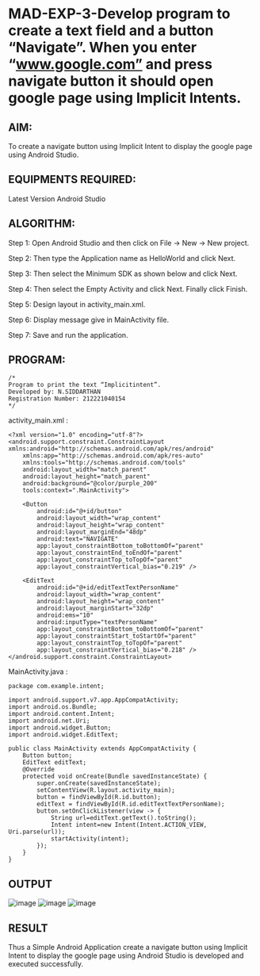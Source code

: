 # MAD-EXP-3-Develop program to create a text field and a button “Navigate”. When you enter “www.google.com” and press navigate button it should open google page using Implicit Intents.

## AIM:

To create a navigate button using Implicit Intent to display the google page using Android Studio.

## EQUIPMENTS REQUIRED:

Latest Version Android Studio

## ALGORITHM:

Step 1: Open Android Studio and then click on File -> New -> New project.

Step 2: Then type the Application name as HelloWorld and click Next. 

Step 3: Then select the Minimum SDK as shown below and click Next.

Step 4: Then select the Empty Activity and click Next. Finally click Finish.

Step 5: Design layout in activity_main.xml.

Step 6: Display message give in MainActivity file.

Step 7: Save and run the application.

## PROGRAM:
```
/*
Program to print the text “Implicitintent”.
Developed by: N.SIDDARTHAN
Registration Number: 212221040154
*/
```
activity_main.xml :
```
<?xml version="1.0" encoding="utf-8"?>
<android.support.constraint.ConstraintLayout xmlns:android="http://schemas.android.com/apk/res/android"
    xmlns:app="http://schemas.android.com/apk/res-auto"
    xmlns:tools="http://schemas.android.com/tools"
    android:layout_width="match_parent"
    android:layout_height="match_parent"
    android:background="@color/purple_200"
    tools:context=".MainActivity">

    <Button
        android:id="@+id/button"
        android:layout_width="wrap_content"
        android:layout_height="wrap_content"
        android:layout_marginEnd="48dp"
        android:text="NAVIGATE"
        app:layout_constraintBottom_toBottomOf="parent"
        app:layout_constraintEnd_toEndOf="parent"
        app:layout_constraintTop_toTopOf="parent"
        app:layout_constraintVertical_bias="0.219" />

    <EditText
        android:id="@+id/editTextTextPersonName"
        android:layout_width="wrap_content"
        android:layout_height="wrap_content"
        android:layout_marginStart="32dp"
        android:ems="10"
        android:inputType="textPersonName"
        app:layout_constraintBottom_toBottomOf="parent"
        app:layout_constraintStart_toStartOf="parent"
        app:layout_constraintTop_toTopOf="parent"
        app:layout_constraintVertical_bias="0.218" />
</android.support.constraint.ConstraintLayout>
```
MainActivity.java :
```
package com.example.intent;

import android.support.v7.app.AppCompatActivity;
import android.os.Bundle;
import android.content.Intent;
import android.net.Uri;
import android.widget.Button;
import android.widget.EditText;

public class MainActivity extends AppCompatActivity {
    Button button;
    EditText editText;
    @Override
    protected void onCreate(Bundle savedInstanceState) {
        super.onCreate(savedInstanceState);
        setContentView(R.layout.activity_main);
        button = findViewById(R.id.button);
        editText = findViewById(R.id.editTextTextPersonName);
        button.setOnClickListener(view -> {
            String url=editText.getText().toString();
            Intent intent=new Intent(Intent.ACTION_VIEW, Uri.parse(url));
            startActivity(intent);
        });
    }
}
```
## OUTPUT

![image](https://github.com/Siddarthan999/MAD-EXP-3-Develop-program-to-create-a-Text-Field-and-a-Button-Navigate-using-Implicit-Intents/assets/91734840/2d9686e4-ae22-498c-b5a8-d1a9762624cc)
![image](https://github.com/Siddarthan999/MAD-EXP-3-Develop-program-to-create-a-Text-Field-and-a-Button-Navigate-using-Implicit-Intents/assets/91734840/b09437c8-5a7e-4a9c-a1c1-d0e4897399ef)
![image](https://github.com/Siddarthan999/MAD-EXP-3-Develop-program-to-create-a-Text-Field-and-a-Button-Navigate-using-Implicit-Intents/assets/91734840/4b17aeb9-f73c-4940-bb2a-4ba44a74c9d1)

## RESULT
Thus a Simple Android Application create a navigate button using Implicit Intent to display the google page using Android Studio is developed and executed successfully.
